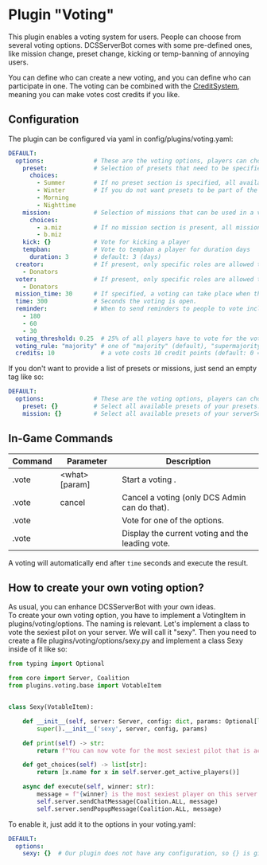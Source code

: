 # Plugin "Voting"
This plugin enables a voting system for users. People can choose from several voting options. DCSServerBot comes with 
some pre-defined ones, like mission change, preset change, kicking or temp-banning of annoying users.

You can define who can create a new voting, and you can define who can participate in one. The voting can be combined 
with the [CreditSystem](../creditsystem/README.md), meaning you can make votes cost credits if you like.

## Configuration
The plugin can be configured via yaml in config/plugins/voting.yaml:
```yaml
DEFAULT:
  options:              # These are the voting options, players can chose from. It is up to you, to enable them or not!
    preset:             # Selection of presets that need to be specified in your presets.yaml
      choices:
        - Summer        # If no preset section is specified, all available presets will be used (not recommended).
        - Winter        # If you do not want presets to be part of the voting, set an empty list in here.
        - Morning
        - Nighttime
    mission:            # Selection of missions that can be used in a voting. They must be available in your serverSettings.lua
      choices:
        - a.miz         # If no mission section is present, all missions from serverSettings.lua will be used.
        - b.miz
    kick: {}            # Vote for kicking a player
    tempban:            # Vote to tempban a player for duration days
      duration: 3       # default: 3 (days)
  creator:              # If present, only specific roles are allowed to create a vote (default: every player).
    - Donators
  voter:                # If present, only specific roles are allowed to vote (default: every player).
    - Donators
  mission_time: 30      # If specified, a voting can take place when the mission is running at least that many minutes.
  time: 300             # Seconds the voting is open.
  reminder:             # When to send reminders to people to vote including the current top vote.
    - 180
    - 60
    - 30
  voting_threshold: 0.25  # 25% of all players have to vote for the vote to count
  voting_rule: "majority" # one of "majority" (default), "supermajority" (>= 33%), "unanimous" or "absolute" (>= 50%)
  credits: 10             # a vote costs 10 credit points (default: 0 = off)
```

If you don't want to provide a list of presets or missions, just send an empty tag like so:
```yaml
DEFAULT:
  options:              # These are the voting options, players can chose from. It is up to you, to enable them or not!
    preset: {}          # Select all available presets of your presets.yaml
    mission: {}         # Select all available presets of your serverSettings.lua
```

## In-Game Commands

| Command | Parameter          | Description                                      |
|---------|--------------------|--------------------------------------------------|
| .vote   | \<what\> \[param\] | Start a voting .                                 | 
| .vote   | cancel             | Cancel a voting (only DCS Admin can do that).    |
| .vote   | <num>              | Vote for one of the options.                     |
| .vote   |                    | Display the current voting and the leading vote. |

A voting will automatically end after `time` seconds and execute the result.

## How to create your own voting option?
As usual, you can enhance DCSServerBot with your own ideas.<br>
To create your own voting option, you have to implement a VotingItem in plugins/voting/options. The naming is relevant.
Let's implement a class to vote the sexiest pilot on your server. We will call it "sexy". Then you need to create a
file plugins/voting/options/sexy.py and implement a class Sexy inside of it like so:
```python
from typing import Optional

from core import Server, Coalition
from plugins.voting.base import VotableItem


class Sexy(VotableItem):

    def __init__(self, server: Server, config: dict, params: Optional[list[str]] = None):
        super().__init__('sexy', server, config, params)

    def print(self) -> str:
        return f"You can now vote for the most sexiest pilot that is active on the server."

    def get_choices(self) -> list[str]:
        return [x.name for x in self.server.get_active_players()]

    async def execute(self, winner: str):
        message = f"{winner} is the most sexiest player on this server!"
        self.server.sendChatMessage(Coalition.ALL, message)
        self.server.sendPopupMessage(Coalition.ALL, message)
```

To enable it, just add it to the options in your voting.yaml:
```yaml
DEFAULT:
  options:
    sexy: {}  # Our plugin does not have any configuration, so {} is given
```
